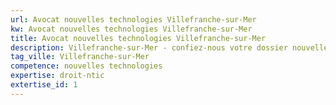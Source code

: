 ```yaml
---
url: Avocat nouvelles technologies Villefranche-sur-Mer
kw: Avocat nouvelles technologies Villefranche-sur-Mer
title: Avocat nouvelles technologies Villefranche-sur-Mer
description: Villefranche-sur-Mer - confiez-nous votre dossier nouvelles technologies
tag_ville: Villefranche-sur-Mer
competence: nouvelles technologies
expertise: droit-ntic
extertise_id: 1
---
```

